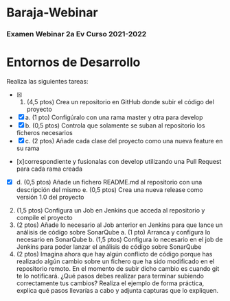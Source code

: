 # Baraja-Webinar

###  Examen Webinar 2a Ev Curso 2021-2022
#  Entornos de Desarrollo

Realiza las siguientes tareas:
- [x] 1. (4,5 ptos) Crea un repositorio en GitHub donde subir el código del proyecto
- [x] a. (1 pto) Configúralo con una rama master y otra para develop
- [x] b. (0,5 ptos) Controla que solamente se suban al repositorio los ficheros necesarios
- [x] c. (2 ptos) Añade cada clase del proyecto como una nueva feature en su rama
- [x]correspondiente y fusionalas con develop utilizando una Pull Request para cada rama
creada
- [x] d. (0,5 ptos) Añade un fichero README.md al repositorio con una descripción del
mismo
e. (0,5 ptos) Crea una nueva release como versión 1.0 del proyecto
2. (1,5 ptos) Configura un Job en Jenkins que acceda al repositorio y compile el proyecto
3. (2 ptos) Añade lo necesario al Job anterior en Jenkins para que lance un análisis de código
sobre SonarQube
a. (1 pto) Arranca y configura lo necesario en SonarQube
b. (1,5 ptos) Configura lo necesario en el job de Jenkins para poder lanzar el análisis de
código sobre SonarQube
4. (2 ptos) Imagina ahora que hay algún conflicto de código porque has realizado algún cambio
sobre un fichero que ha sido modificado en el repositorio remoto. En el momento de subir dicho cambio es cuando git te lo notificará. ¿Qué pasos debes realizar para terminar subiendo correctamente tus cambios? Realiza el ejemplo de forma práctica, explica qué pasos llevarías a cabo y adjunta capturas que lo expliquen.








